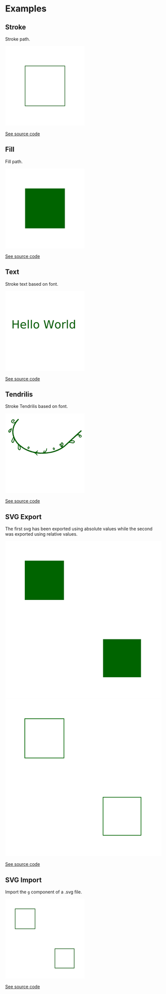 # Examples

## Stroke

Stroke path.

![stroke](examples/stroke.png)

[See source code](https://github.com/kevreco/tendril/tree/master/src/examples/01_stroke.cpp)

## Fill

Fill path.

![fill](examples/fill.png)

[See source code](https://github.com/kevreco/tendril/tree/master/src/examples/02_fill.cpp)

## Text

Stroke text based on font.

![text](examples/text.png)

[See source code](https://github.com/kevreco/tendril/tree/master/src/examples/03_text.cpp)

## Tendrilis

Stroke Tendrilis based on font.

![tendrilis](examples/tendrilis.png)

[See source code](https://github.com/kevreco/tendril/tree/master/src/examples/04_tendrilis.cpp)

## SVG Export

The first svg has been exported using absolute values while the second was exported using relative values.

![export_absolute](examples/export_absolute.svg)
![export_relative](examples/export_relative.svg)

[See source code](https://github.com/kevreco/tendril/tree/master/src/examples/05_svg_export.cpp)

## SVG Import

Import the `g` component of a .svg file.

![svg_import](examples/svg_import.png)

[See source code](https://github.com/kevreco/tendril/tree/master/src/examples/06_svg_path_import.cpp)
